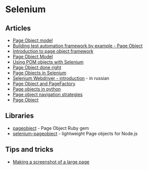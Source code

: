 # Selenium

## Articles

* [Page Object model](http://www.guru99.com/page-object-model-pom-page-factory-in-selenium-ultimate-guide.html)
* [Building test automation framework by example - Page Object](https://www.kainos.pl/blog/building-test-automation-framework-by-example-2-page-object-pattern/)
* [Introduction to page object framework](http://www.seleniumeasy.com/selenium-tutorials/page-object-model-framework-introduction)
* [Page Object Model](http://artoftesting.com/automationTesting/pageObjectModel.html)
* [Using POM objects with Selenium](http://www.summa.com/blog/2011/10/10/using-page-objects-with-selenium-and-web-driver-20)
* [Page Object done right](https://www.slideshare.net/orenrubin/page-objects-presentation-selenium-conference-2014-38767492)
* [Page Objects in Selenium](https://blog.activelylazy.co.uk/2011/07/09/page-objects-in-selenium-2-0/)
* [Selenium Webdriver - introduction](https://kreisfahrer.gitbooks.io/selenium-webdriver/content/page_object_pattern_arhitektura_testovogo_proekta/ispolzovanie_patterna_page_object.html) - in russian
* [Page Object and PageFactory](http://www.intexsoft.com/blog/item/34-selenium-webdriver-page-object-pattern-and-pagefactory.html)
* [Page objects in python](https://pragprog.com/magazines/2010-08/page-objects-in-python)
* [Page object navigation strategies](http://wakaleo.com/blog/selenium-2-webdriver-quick-tips-page-object-navigation-strategies)
* [Page Object](https://martinfowler.com/bliki/PageObject.html)

## Libraries

* [pageobject](https://rubygems.org/gems/page-object/versions/1.1.1) - Page Object Ruby gem
* [selenium-pageobject](https://github.com/overnightFailure/selenium-pageobject) - lightweight Page objects for Node.js

## Tips and tricks

* [Making a screenshot of a large page](https://gist.github.com/dannguyen/61af3c7cbdef9d04a5fe)

